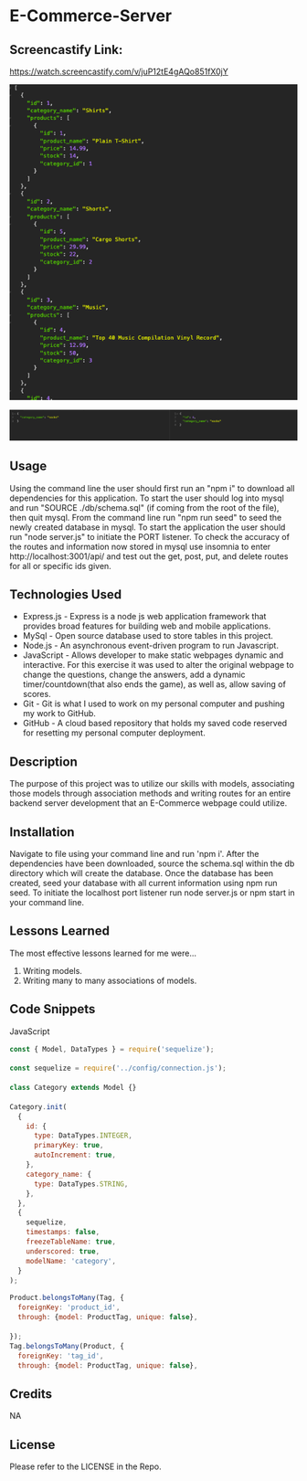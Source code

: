 # E-Commerce-Server

## Screencastify Link:
https://watch.screencastify.com/v/juP12tE4gAQo851fX0jY

![Site](./pics/Screenshot%202022-11-04%20at%205.20.45%20PM.png)
 
![Site](./pics/Screenshot%202022-11-04%20at%205.21.05%20PM.png)

## Usage
Using the command line the user should first run an "npm i" to download all dependencies for this application.  To start the user should log into mysql and run "SOURCE ./db/schema.sql" (if coming from the root of the file), then quit mysql.  From the command line run "npm run seed" to seed the newly created database in mysql.  To start the application the user should run "node server.js" to initiate the PORT listener.  To check the accuracy of the routes and information now stored in mysql use insomnia to enter http://localhost:3001/api/ and test out the get, post, put, and delete routes for all or specific ids given.  

## Technologies Used
- Express.js - Express is a node js web application framework that provides broad features for building web and mobile applications. 
- MySql - Open source database used to store tables in this project. 
- Node.js - An asynchronous event-driven program to run Javascript.
- JavaScript - Allows developer to make static webpages dynamic and interactive.  For this exercise it was used to alter the original webpage to change the questions, change the answers, add a dynamic timer/countdown(that also ends the game), as well as, allow saving of scores.
- Git - Git is what I used to work on my personal computer and pushing my work to GitHub.
- GitHub - A cloud based repository that holds my saved code reserved for resetting my personal computer deployment.

## Description

The purpose of this project was to utilize our skills with models, associating those models through association methods and writing routes for an entire backend server development that an E-Commerce webpage could utilize.

## Installation

Navigate to file using your command line and run 'npm i'. After the dependencies have been downloaded, source the schema.sql within the db directory which will create the database.  Once the database has been created, seed your database with all current information using npm run seed.  To initiate the localhost port listener run node server.js or npm start in your command line.

## Lessons Learned
The most effective lessons learned for me were...
1. Writing models.  
2. Writing many to many associations of models.


## Code Snippets
JavaScript
```javaScript
const { Model, DataTypes } = require('sequelize');

const sequelize = require('../config/connection.js');

class Category extends Model {}

Category.init(
  {
    id: {
      type: DataTypes.INTEGER,
      primaryKey: true,
      autoIncrement: true,
    },
    category_name: {
      type: DataTypes.STRING,
    },
  },
  {
    sequelize,
    timestamps: false,
    freezeTableName: true,
    underscored: true,
    modelName: 'category',
  }
);
```
```JavaScript
Product.belongsToMany(Tag, {
  foreignKey: 'product_id',
  through: {model: ProductTag, unique: false},

});
Tag.belongsToMany(Product, {
  foreignKey: 'tag_id',
  through: {model: ProductTag, unique: false},
```

## Credits

NA

## License
Please refer to the LICENSE in the Repo.